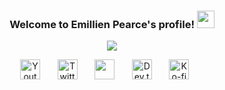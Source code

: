 <h3 align="center">
    Welcome to Emillien Pearce's profile!
    <img src="https://media.giphy.com/media/hvRJCLFzcasrR4ia7z/giphy.gif" width="28">
</h3>

<!-- Typing SVG by DenverCoder1 - https://github.com/DenverCoder1/readme-typing-svg -->
<p align="center">
    <a href="https://github.com/pearceman"><img src="https://github.com/pearceman/pearceman/blob/main/download.svg"></a>
</p>


<!-- Social icons section -->
<p align="center">
    <a href="#"><img width="32px" alt="Youtube" title="Youtube" src="https://i.imgur.com/qiXu7b2.png" /></a>
    &#8287;&#8287;&#8287;&#8287;&#8287;
    <a href="https://twitter.com/iampearceman"><img width="32px" alt="Twitter" title="Twitter"
            src="https://i.imgur.com/OXZM1L6.png" /></a>
    &#8287;&#8287;&#8287;&#8287;&#8287;
    <a href="https://discord.gg/MawDRfbr" alt="Dev Pro Tips Discussion & Support Server"><img width="32px"
            src="https://i.imgur.com/OViZO8J.png" /></a>
    &#8287;&#8287;&#8287;&#8287;&#8287;
    <a href="https://dev.to/iampearceman"><img width="32px" alt="Dev.to" title="Pearceman Dev.to"
            src="https://i.imgur.com/mVm29vK.png"></a>
    &#8287;&#8287;&#8287;&#8287;&#8287;
    <a href="https://ko-fi.com/pearceman"><img width="32px" alt="Ko-fi" title="Buy me a coffee"
            src="https://i.imgur.com/PpLeD3K.png" /></a>
    &#8287;&#8287;&#8287;&#8287;&#8287;
</p>

<br />
